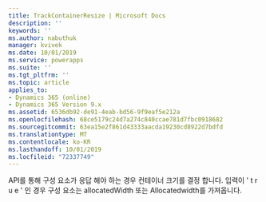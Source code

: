 ```yaml
---
title: TrackContainerResize | Microsoft Docs
description: ''
keywords: ''
ms.author: nabuthuk
manager: kvivek
ms.date: 10/01/2019
ms.service: powerapps
ms.suite: ''
ms.tgt_pltfrm: ''
ms.topic: article
applies_to:
- Dynamics 365 (online)
- Dynamics 365 Version 9.x
ms.assetid: 6536db92-de91-4eab-bd56-9f9eaf5e212a
ms.openlocfilehash: 68ce5179c24d7a274c840ccae781d7fbc0918682
ms.sourcegitcommit: 63ea15e2f861d43333aacda19230cd8922d7bdfd
ms.translationtype: MT
ms.contentlocale: ko-KR
ms.lasthandoff: 10/01/2019
ms.locfileid: "72337749"
---
```

API를 통해 구성 요소가 응답 해야 하는 경우 컨테이너 크기를 결정 합니다. 입력이 ' t r u e ' 인 경우 구성 요소는 allocatedWidth 또는 Allocatedwidth를 가져옵니다.

